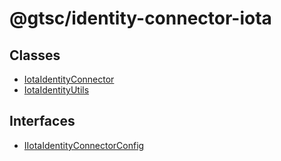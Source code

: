 # @gtsc/identity-connector-iota

## Classes

- [IotaIdentityConnector](classes/IotaIdentityConnector.md)
- [IotaIdentityUtils](classes/IotaIdentityUtils.md)

## Interfaces

- [IIotaIdentityConnectorConfig](interfaces/IIotaIdentityConnectorConfig.md)
